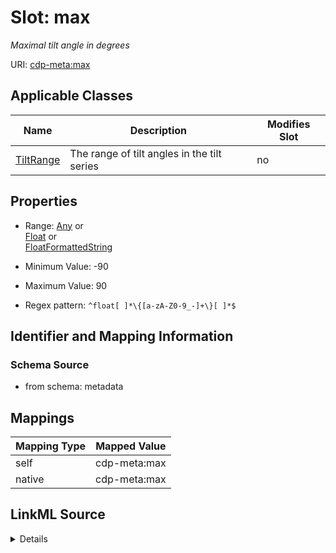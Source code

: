 

# Slot: max


_Maximal tilt angle in degrees_



URI: [cdp-meta:max](metadatamax)



<!-- no inheritance hierarchy -->





## Applicable Classes

| Name | Description | Modifies Slot |
| --- | --- | --- |
| [TiltRange](TiltRange.md) | The range of tilt angles in the tilt series |  no  |







## Properties

* Range: [Any](Any.md)&nbsp;or&nbsp;<br />[Float](Float.md)&nbsp;or&nbsp;<br />[FloatFormattedString](FloatFormattedString.md)

* Minimum Value: -90

* Maximum Value: 90

* Regex pattern: `^float[ ]*\{[a-zA-Z0-9_-]+\}[ ]*$`





## Identifier and Mapping Information







### Schema Source


* from schema: metadata




## Mappings

| Mapping Type | Mapped Value |
| ---  | ---  |
| self | cdp-meta:max |
| native | cdp-meta:max |




## LinkML Source

<details>
```yaml
name: max
description: Maximal tilt angle in degrees
from_schema: metadata
rank: 1000
alias: max
owner: TiltRange
domain_of:
- TiltRange
range: Any
inlined: true
inlined_as_list: true
minimum_value: -90
maximum_value: 90
pattern: ^float[ ]*\{[a-zA-Z0-9_-]+\}[ ]*$
unit:
  symbol: °
  descriptive_name: degrees
any_of:
- range: float
  minimum_value: -90
  maximum_value: 90
- range: FloatFormattedString

```
</details>
